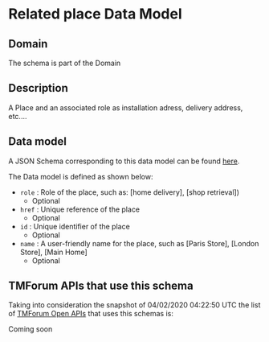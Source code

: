 # Related place Data Model

## Domain

The  schema is part of the  Domain

## Description

A  Place and an associated role as installation adress, delivery address, etc....

## Data model

A JSON Schema corresponding to this data model can be found
[here](https://github.com/tmforum-rand/schemas/blob/candidates/Common/RelatedPlace.schema.json).

The Data model is defined as shown below:
- `role` : Role of the place, such as: [home delivery], [shop retrieval])
  - Optional
- `href` : Unique reference of the place
  - Optional
- `id` : Unique identifier of the place
  - Optional
- `name` : A user-friendly name for the place, such as [Paris Store], [London Store], [Main Home]
  - Optional




## TMForum APIs that use this schema

Taking into consideration the snapshot of 04/02/2020 04:22:50 UTC the list of [TMForum Open APIs](https://www.tmforum.org/open-apis/) that uses this schemas is:

Coming soon